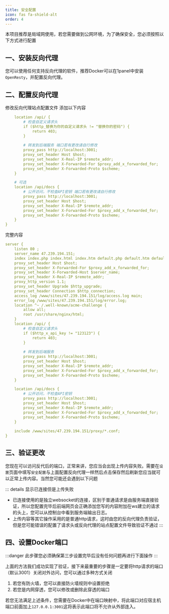 ```yaml
---
title: 安全配置
icon: fas fa-shield-alt
order: 4
---
```


本项目推荐是局域网使用，若您需要做到公网环境，为了确保安全，您必须按照以下方式进行配置

## 一、安装反向代理
您可以使用任何支持反向代理的软件，推荐Docker可以在1panel中安装`OpenResty`，并配置反向代理。

## 二、配置反向代理
修改反向代理站点配置文件 添加以下内容
```yml
    location /api/ {
        # 检查自定义请求头
        if ($http_替换为你的自定义请求头 != "替换你的密码") {
            return 403;
        }
        
        # 转发到后端服务 端口若有更改请自行修改
        proxy_pass http://localhost:3001;
        proxy_set_header Host $host;
        proxy_set_header X-Real-IP $remote_addr;
        proxy_set_header X-Forwarded-For $proxy_add_x_forwarded_for;
        proxy_set_header X-Forwarded-Proto $scheme;
    }

    # 可选
    location /api/docs {
        # 公开访问，不检查API密钥 端口若有更改请自行修改
        proxy_pass http://localhost:3001;
        proxy_set_header Host $host;
        proxy_set_header X-Real-IP $remote_addr;
        proxy_set_header X-Forwarded-For $proxy_add_x_forwarded_for;
        proxy_set_header X-Forwarded-Proto $scheme;
    }
}
```
完整内容
```yml
server {
    listen 80 ; 
    server_name 47.239.194.151; 
    index index.php index.html index.htm default.php default.htm default.html; 
    proxy_set_header Host $host; 
    proxy_set_header X-Forwarded-For $proxy_add_x_forwarded_for; 
    proxy_set_header X-Forwarded-Host $server_name; 
    proxy_set_header X-Real-IP $remote_addr; 
    proxy_http_version 1.1; 
    proxy_set_header Upgrade $http_upgrade; 
    proxy_set_header Connection $http_connection; 
    access_log /www/sites/47.239.194.151/log/access.log main; 
    error_log /www/sites/47.239.194.151/log/error.log; 
    location ^~ /.well-known/acme-challenge {
        allow all; 
        root /usr/share/nginx/html; 
    }
    location /api/ {
        # 检查自定义请求头
        if ($http_x_api_key != "123123") {
            return 403;
        }
        
        # 转发到后端服务
        proxy_pass http://localhost:3001;
        proxy_set_header Host $host;
        proxy_set_header X-Real-IP $remote_addr;
        proxy_set_header X-Forwarded-For $proxy_add_x_forwarded_for;
        proxy_set_header X-Forwarded-Proto $scheme;
    }

    location /api/docs {
        # 公开访问，不检查API密钥
        proxy_pass http://localhost:3001;
        proxy_set_header Host $host;
        proxy_set_header X-Real-IP $remote_addr;
        proxy_set_header X-Forwarded-For $proxy_add_x_forwarded_for;
        proxy_set_header X-Forwarded-Proto $scheme;
    }
    
    include /www/sites/47.239.194.151/proxy/*.conf; 
}
```

## 三、验证更改
您现在可以访问反代后的端口，正常来讲，您应当会出现上传内容失败。需要在`设置`页面中填写`安全配置`与上面配置反向代理一样然后点击保存然后刷新您应当就可以正常上传内容。当然您可能还会遇到以下问题

::: details 显示已连接但是上传失败
- 已连接使用的是独立websocket的连接，区别于普通请求是由服务端直接验证，所以您配置完毕后前端网页会正确添加您写的内容附加在ws建立的请求的头上，您可以从控制台中看到服务端输出日志。
- 上传内容等其它操作采用的是普通http请求，这时由您的反向代理负责验证，但是您可能错误的配置了请求头或反向代理的站点配置文件导致验证不通过
:::

## 四、设置Docker端口
:::danger
此步骤您必须确保第三步设置完毕后没有任何问题再进行下面操作
:::

上面的方法我们成功实现了验证，接下来最重要的步骤是一定要将http请求的端口（默认3001）关闭对外访问，您可以通过多种方式关闭
1. 若您有防火墙，您可以直接防火墙规则中设置拒绝
2. 若您是内网穿透，您可以修改或删除此穿透的端口

若您无法满足上述条件，您需要在Docker中在端口映射中，将此端口对应宿主机端口前面加上`127.0.0.1:3001`这将表示此端口将不允许从外部连入。